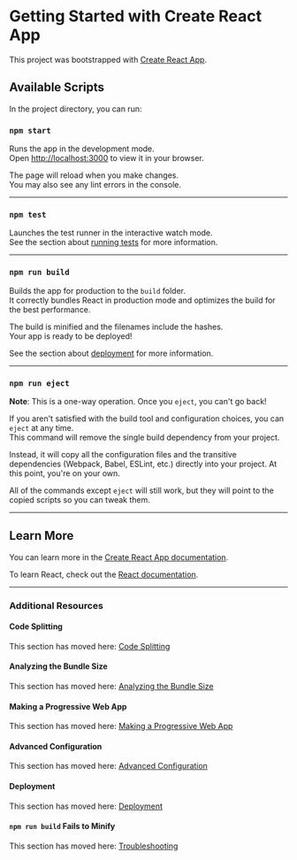 # **Getting Started with Create React App**

This project was bootstrapped with [Create React App](https://github.com/facebook/create-react-app).

## **Available Scripts**

In the project directory, you can run:

### **`npm start`**

Runs the app in the development mode.  
Open [http://localhost:3000](http://localhost:3000) to view it in your browser.

The page will reload when you make changes.  
You may also see any lint errors in the console.

---

### **`npm test`**

Launches the test runner in the interactive watch mode.  
See the section about [running tests](https://facebook.github.io/create-react-app/docs/running-tests) for more information.

---

### **`npm run build`**

Builds the app for production to the `build` folder.  
It correctly bundles React in production mode and optimizes the build for the best performance.

The build is minified and the filenames include the hashes.  
Your app is ready to be deployed!

See the section about [deployment](https://facebook.github.io/create-react-app/docs/deployment) for more information.

---

### **`npm run eject`**

**Note**: This is a one-way operation. Once you `eject`, you can't go back!

If you aren't satisfied with the build tool and configuration choices, you can `eject` at any time.  
This command will remove the single build dependency from your project.

Instead, it will copy all the configuration files and the transitive dependencies (Webpack, Babel, ESLint, etc.) directly into your project. At this point, you're on your own.

All of the commands except `eject` will still work, but they will point to the copied scripts so you can tweak them.

---

## **Learn More**

You can learn more in the [Create React App documentation](https://facebook.github.io/create-react-app/docs/getting-started).

To learn React, check out the [React documentation](https://reactjs.org/).

---

### **Additional Resources**

#### **Code Splitting**
This section has moved here: [Code Splitting](https://facebook.github.io/create-react-app/docs/code-splitting)

#### **Analyzing the Bundle Size**
This section has moved here: [Analyzing the Bundle Size](https://facebook.github.io/create-react-app/docs/analyzing-the-bundle-size)

#### **Making a Progressive Web App**
This section has moved here: [Making a Progressive Web App](https://facebook.github.io/create-react-app/docs/making-a-progressive-web-app)

#### **Advanced Configuration**
This section has moved here: [Advanced Configuration](https://facebook.github.io/create-react-app/docs/advanced-configuration)

#### **Deployment**
This section has moved here: [Deployment](https://facebook.github.io/create-react-app/docs/deployment)

#### **`npm run build` Fails to Minify**
This section has moved here: [Troubleshooting](https://facebook.github.io/create-react-app/docs/troubleshooting#npm-run-build-fails-to-minify)
